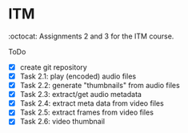 # ITM
:octocat: Assignments 2 and 3 for the ITM course.

ToDo
- [x] create git repository
- [x] Task 2.1: play (encoded) audio files
- [x] Task 2.2: generate "thumbnails" from audio files
- [x] Task 2.3: extract/get audio metadata
- [x] Task 2.4: extract meta data from video files
- [x] Task 2.5: extract frames from video files
- [x] Task 2.6: video thumbnail
